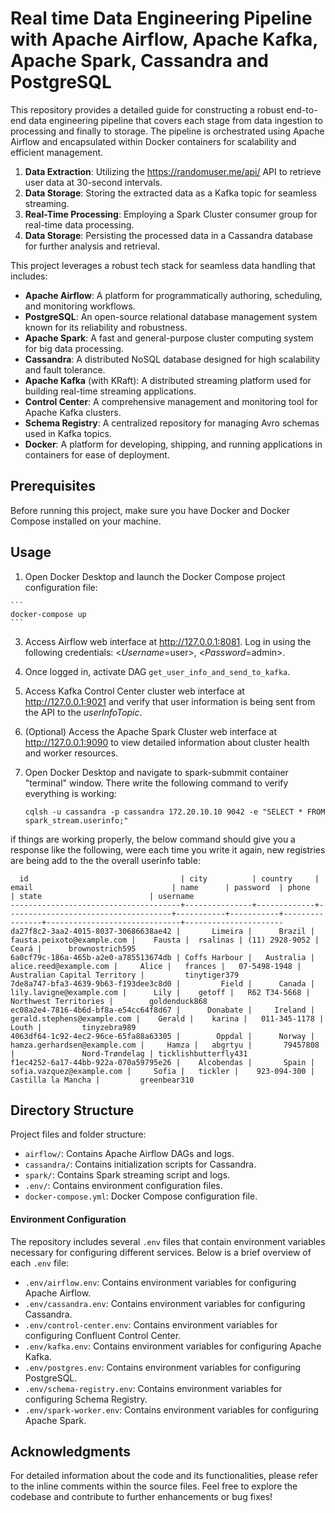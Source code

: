 # Real time Data Engineering Pipeline with Apache Airflow, Apache Kafka, Apache Spark, Cassandra and PostgreSQL

This repository provides a detailed guide for constructing a robust end-to-end data engineering pipeline that covers each stage from data ingestion to processing and finally to storage. The pipeline is orchestrated using Apache Airflow and encapsulated within Docker containers for scalability and efficient management. 

  1. **Data Extraction**: Utilizing the https://randomuser.me/api/ API to retrieve user data at 30-second intervals.
  2. **Data Storage**: Storing the extracted data as a Kafka topic for seamless streaming.
  3. **Real-Time Processing**: Employing a Spark Cluster consumer group for real-time data processing.
  4. **Data Storage**: Persisting the processed data in a Cassandra database for further analysis and retrieval.

This project leverages a robust tech stack for seamless data handling that includes:

- **Apache Airflow**: A platform for programmatically authoring, scheduling, and monitoring workflows.
- **PostgreSQL**: An open-source relational database management system known for its reliability and robustness.
- **Apache Spark**: A fast and general-purpose cluster computing system for big data processing.
- **Cassandra**: A distributed NoSQL database designed for high scalability and fault tolerance.
- **Apache Kafka** (with KRaft): A distributed streaming platform used for building real-time streaming applications.
- **Control Center**: A comprehensive management and monitoring tool for Apache Kafka clusters.
- **Schema Registry**: A centralized repository for managing Avro schemas used in Kafka topics.
- **Docker**: A platform for developing, shipping, and running applications in containers for ease of deployment.

## Prerequisites

Before running this project, make sure you have Docker and Docker Compose installed on your machine.
    
## Usage

  
  1. Open Docker Desktop and launch the Docker Compose project configuration file:

    ```
    docker-compose up
    ```
     
  3. Access Airflow web interface at http://127.0.0.1:8081. Log in using the following credentials: <*Username*=user>, <*Password*=admin>.
  4. Once logged in, activate DAG `get_user_info_and_send_to_kafka`.
  5. Access Kafka Control Center cluster web interface at http://127.0.0.1:9021 and verify that user information is being sent from the API to the *userInfoTopic*.
  6. (Optional) Access the Apache Spark Cluster web interface at http://127.0.0.1:9090 to view detailed information about cluster health and worker resources.
  7. Open Docker Desktop and navigate to spark-submmit container "terminal" window. There write the following command to verify everything is working:

     ```
     cqlsh -u cassandra -p cassandra 172.20.10.10 9042 -e "SELECT * FROM spark_stream.userinfo;"
     ```

  if things are working properly, the below command should give you a response like the following, were each time you write it again, new registries are being add to the
  the overall userinfo table:

  ```
    id                                  | city          | country     | email                               | name      | password  | phone          | state                        | username
--------------------------------------+---------------+-------------+-------------------------------------+-----------+-----------+----------------+------------------------------+----------------------
  da27f8c2-3aa2-4015-8037-30686638ae42 |       Limeira |      Brazil |          fausta.peixoto@example.com |    Fausta |  rsalinas | (11) 2928-9052 |                        Ceará |      brownostrich595
  6a0cf79c-186a-465b-a2e0-a785513674db | Coffs Harbour |   Australia |              alice.reed@example.com |     Alice |   frances |   07-5498-1948 | Australian Capital Territory |         tinytiger379
  7de8a747-bfa3-4639-9b63-f193dee3c8d0 |         Field |      Canada |            lily.lavigne@example.com |      Lily |    getoff |   R62 T34-5668 |        Northwest Territories |        goldenduck868
  ec08a2e4-7816-4b6d-bf8a-e54cc64f8d67 |      Donabate |     Ireland |         gerald.stephens@example.com |    Gerald |    karina |   011-345-1178 |                        Louth |         tinyzebra989
  4063df64-1c92-4ec2-96ce-65fa88a63305 |        Oppdal |      Norway |        hamza.gerhardsen@example.com |     Hamza |   abgrtyu |       79457808 |               Nord-Trøndelag | ticklishbutterfly431
  f1ec4252-6a17-44bb-922a-070a59795e26 |    Alcobendas |       Spain |           sofia.vazquez@example.com |     Sofia |   tickler |    923-094-300 |           Castilla la Mancha |         greenbear310
  ```

## Directory Structure

Project files and folder structure:

- `airflow/`: Contains Apache Airflow DAGs and logs.
- `cassandra/`: Contains initialization scripts for Cassandra.
- `spark/`: Contains Spark streaming script and logs.
- `.env/`: Contains environment configuration files.
- `docker-compose.yml`: Docker Compose configuration file.
    
#### Environment Configuration

The repository includes several `.env` files that contain environment variables necessary for configuring different services. Below is a brief overview of each `.env` file:

- `.env/airflow.env`: Contains environment variables for configuring Apache Airflow.
- `.env/cassandra.env`: Contains environment variables for configuring Cassandra.
- `.env/control-center.env`: Contains environment variables for configuring Confluent Control Center.
- `.env/kafka.env`: Contains environment variables for configuring Apache Kafka.
- `.env/postgres.env`: Contains environment variables for configuring PostgreSQL.
- `.env/schema-registry.env`: Contains environment variables for configuring Schema Registry.
- `.env/spark-worker.env`: Contains environment variables for configuring Apache Spark.

## Acknowledgments

For detailed information about the code and its functionalities, please refer to the inline comments within the source files. Feel free to explore the codebase and contribute to further enhancements or bug fixes!
